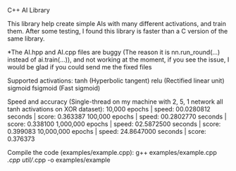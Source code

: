 C++ AI Library

This library help create simple AIs with many different activations, and train them. After some testing, I found this library is faster than a C version of the same
library.

*The AI.hpp and AI.cpp files are buggy (The reason it is nn.run_round(...) instead of ai.train(...)), and not working at the moment, if you see the issue, I would be glad if you could send me the fixed files

Supported activations:
tanh        (Hyperbolic tangent)
relu        (Rectified linear unit)
sigmoid
fsigmoid    (Fast sigmoid)

Speed and accuracy (Single-thread on my machine with 2, 5, 1 network all tanh activations on XOR dataset):
10,000      epochs  |  speed: 00.0280812 seconds | score: 0.363387
100,000     epochs  |  speed: 00.2802770 seconds | score: 0.338100
1,000,000   epochs  |  speed: 02.5872500 seconds | score: 0.399083
10,000,000  epochs  |  speed: 24.8647000 seconds | score: 0.376373

Compile the code (examples/example.cpp):
g++ examples/example.cpp *.cpp util/*.cpp -o examples/example
